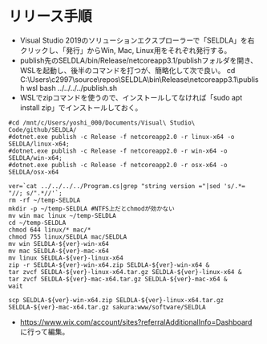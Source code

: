 ﻿# リリース手順

- Visual Studio 2019のソリューションエクスプローラーで「SELDLA」を右クリックし、「発行」からWin, Mac, Linux用をそれぞれ発行する。
- publish先のSELDLA/bin/Release/netcoreapp3.1/publishフォルダを開き、WSLを起動し、後半のコマンドを打つが、簡略化して次で良い。
  cd C:\Users\c2997\source\repos\SELDLA\bin\Release\netcoreapp3.1\publish
  wsl
  bash ../../../../publish.sh
- WSLでzipコマンドを使うので、インストールしてなければ「sudo apt install zip」でインストールしておく。

```
#cd /mnt/c/Users/yoshi_000/Documents/Visual\ Studio\ Code/github/SELDLA/
#dotnet.exe publish -c Release -f netcoreapp2.0 -r linux-x64 -o SELDLA/linux-x64;
#dotnet.exe publish -c Release -f netcoreapp2.0 -r win-x64 -o SELDLA/win-x64;
#dotnet.exe publish -c Release -f netcoreapp2.0 -r osx-x64 -o SELDLA/osx-x64

ver=`cat ../../../../Program.cs|grep "string version ="|sed 's/.*= "//; s/".*//'`;
rm -rf ~/temp-SELDLA
mkdir -p ~/temp-SELDLA #NTFS上だとchmodが効かない
mv win mac linux ~/temp-SELDLA
cd ~/temp-SELDLA
chmod 644 linux/* mac/*
chmod 755 linux/SELDLA mac/SELDLA
mv win SELDLA-${ver}-win-x64
mv mac SELDLA-${ver}-mac-x64
mv linux SELDLA-${ver}-linux-x64
zip -r SELDLA-${ver}-win-x64.zip SELDLA-${ver}-win-x64 &
tar zvcf SELDLA-${ver}-linux-x64.tar.gz SELDLA-${ver}-linux-x64 &
tar zvcf SELDLA-${ver}-mac-x64.tar.gz SELDLA-${ver}-mac-x64 &
wait

scp SELDLA-${ver}-win-x64.zip SELDLA-${ver}-linux-x64.tar.gz SELDLA-${ver}-mac-x64.tar.gz sakura:www/software/SELDLA
```
- https://www.wix.com/account/sites?referralAdditionalInfo=Dashboard に行って編集。